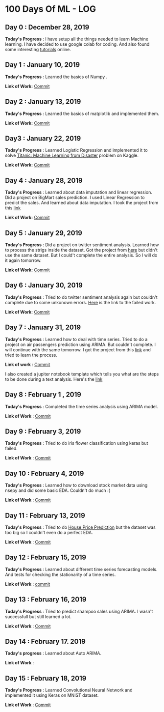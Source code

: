 # 100 Days Of ML - LOG

## Day 0 : December 28, 2019
 
**Today's Progress** : I have setup all the things needed to learn Machine learning. I have decided to use google colab for coding. And also found some interesting [tutorials](https://www.appliedaicourse.com/course/applied-ai-course-online/) online.

## Day 1 : January 10, 2019

**Today's Progress** : Learned the basics of Numpy .

**Link of Work:**   [Commit](https://github.com/GopiMindgloer/Machine_Learning/blob/master/Numpy.ipynb)

## Day 2 : January 13, 2019

**Today's Progress** : Learned the basics of matplotlib and implemented them.

**Link of Work:**  [Commit](https://github.com/GopiMindgloer/Machine_Learning/blob/master/Matplotlib.ipynb)

## Day3 : January 22, 2019

**Today's Progress** : Learned Logistic Regression and implemented it to solve [Titanic: Machine Learning from Disaster](https://www.kaggle.com/c/titanic) problem on Kaggle.

**Link of Work:**   [Commit](https://github.com/GopiMindgloer/Machine_Learning/blob/master/Logistic_Regression.ipynb)

## Day 4 : January 28, 2019

**Today's Progress** : Learned about data imputation and linear regression. Did a project on BigMart sales prediction. I used Linear Regression to predict the sales. And learned about data imputation. I took the project from this [link](https://www.dezyre.com/project-use-case/predict-big-mart-sales)
 
**Link of Work:**   [Commit](https://github.com/GopiMindgloer/Machine_Learning/blob/master/Bigmart_Sales_Predictions.ipynb)

## Day 5 : January 29, 2019

**Today's Progress** : Did a project on twitter sentiment analysis. Learned how to process the strigs inside the dataset. Got the project from [here](https://www.analyticsvidhya.com/blog/2018/07/hands-on-sentiment-analysis-dataset-python/) but didn't use the same dataset. But I could't complete the entire analysis. So I will do it again tomorrow.

**Link of Work:**   [Commit](https://github.com/GopiMindgloer/Machine_Learning/blob/master/Twitter_Sentiment_Analysis_1.ipynb)

## Day 6 : January 30, 2019

**Today's Progress** : Tried to do twitter sentiment analysis again but couldn't complete due to some unkonown errors. [Here](https://github.com/GopiMindgloer/Learning-ML/blob/master/Twitter_Sentiment_Analysis_2.ipynb) is the link to the failed work.

**Link of Work:**   [Commit](https://github.com/GopiMindgloer/Learning-ML/blob/master/Twitter_Sentiment_Analysis_2.ipynb)

## Day 7 : January 31, 2019

**Today's Progress** : Learned how to deal with time series. Tried to do a project on air passengers prediction using ARIMA. But couldn't complete. I will continue with the same tomorrow. I got the project from this [link](https://www.kaggle.com/freespirit08/time-series-for-beginners-with-arima) and tried to learn the process.

**Link of work** : [Commit](https://github.com/GopiMindgloer/Learning-ML/blob/master/Air_Passengers_Prediction.ipynb)
    
   I also created a jupiter notebook template which tells you what are the steps to be done during a text analysis. Here's the [link](https://github.com/GopiMindgloer/Learning-ML/blob/master/Text_Analysis_Template.ipynb)

## Day 8 : February 1 , 2019

**Today's Progress** : Completed the time series analysis using ARIMA model.

**Link of Work** : [Commit](https://github.com/GopiMindgloer/Learning-ML/blob/master/Air_Passengers_Prediction.ipynb)

## Day 9 : February 3, 2019

**Today's Progress** : Tried to do iris flower classification using keras but failed.

**Link of Work** : [Commit](https://github.com/Damntoochill/Learning-ML/blob/master/Iris_classifier_using_Keras.ipynb)

## Day 10 : February 4, 2019

**Today's Progress** : Learned how to download stock market data using nsepy and did some basic EDA. Couldn't do much :(

**Link of Work** : [Commit](https://github.com/Damntoochill/Learning-ML/blob/master/Algorithmic_Trading_1.ipynb)

## Day 11 : February 13, 2019

**Today's Progress** : Tried to do [House Price Prediction](https://www.kaggle.com/c/house-prices-advanced-regression-techniques) but the dataset was too big so I couldn't even do a perfect EDA.

**Link of Work** : [Commit](https://github.com/Damntoochill/Learning-ML/blob/master/House_Price_Prediction.ipynb)

## Day 12 : February 15, 2019 

**Today's Progress** : Learned about different time series forecasting models. And tests for checking the stationarity of a time series.

**Link of Work** : [commit](https://github.com/Damntoochill/Learning-ML/blob/master/Statistics/stationarity.ipynb)

## Day 13 : February 16, 2019

**Today's Progress** : Tried to predict shampoo sales using ARIMA. I wasn't successfull but still learned a lot.

**Link of Work** : [Commit](https://github.com/Damntoochill/Learning-ML/blob/master/Shampoo_sales_Prediction.ipynb)

## Day 14 : February 17. 2019

**Today's progress** : Learned about Auto ARIMA.

**Link of Work** : 

## Day 15 : February 18, 2019

**Today's Progress** : Learned Convolutional Neural Network and implemented it using Keras on MNIST dataset.

**Link of Work** : [Commit](https://github.com/Damntoochill/Learning-ML/blob/master/CNN_1.ipynb)
